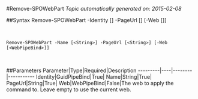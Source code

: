 #Remove-SPOWebPart
*Topic automatically generated on: 2015-02-08*


##Syntax
    Remove-SPOWebPart -Identity [<GuidPipeBind>] -PageUrl [<String>] [-Web [<WebPipeBind>]]

&nbsp;

    Remove-SPOWebPart -Name [<String>] -PageUrl [<String>] [-Web [<WebPipeBind>]]

&nbsp;

##Parameters
Parameter|Type|Required|Description
---------|----|--------|-----------
Identity|GuidPipeBind|True|
Name|String|True|
PageUrl|String|True|
Web|WebPipeBind|False|The web to apply the command to. Leave empty to use the current web.
